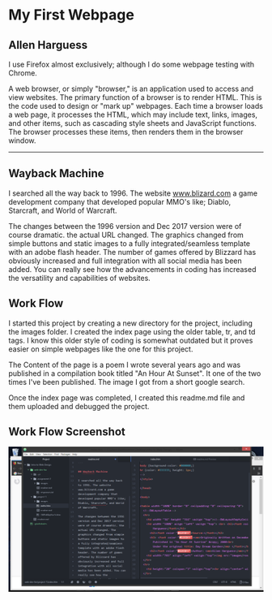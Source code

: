 # My First Webpage
## Allen Harguess

I use Firefox almost exclusively; although I do some webpage testing with Chrome.

A web browser, or simply "browser," is an application used to access and view websites. The primary function of a browser is to render HTML. This is the code used to design or "mark up" webpages. Each time a browser loads a web page, it processes the HTML, which may include text, links, images, and other items, such as cascading style sheets and JavaScript functions. The browser processes these items, then renders them in the browser window.

---

## Wayback Machine

I searched all the way back to 1996. The website www.blizard.com a game development company that developed popular MMO's like; Diablo, Starcraft, and World of Warcraft.

The changes between the 1996 version and Dec 2017 version were of course dramatic. the actual URL changed. The graphics changed from simple buttons and static images to a fully integrated/seamless template with an adobe flash header. The number of games offered by Blizzard has obviously increased and full integration with all social media has been added. You can really see how the advancements in coding has increased the versatility and capabilities of websites.

## Work Flow    

I started this project by creating a new directory for the project, including the images folder. I created the index page using the older table, tr, and td tags. I know this older style of coding is somewhat outdated but it proves easier on simple webpages like the one for this project.   

The Content of the page is a poem I wrote several years ago and was published in a compilation book titled "An Hour At Sunset". It one of the two times I've been published. The image I got from a short google search.  

Once the index page was completed, I created this readme.md file and them uploaded and debugged the project.

## Work Flow Screenshot

![Screenshot](https://github.com/allenharguess701/web-dev-hw/blob/master/project-1/images/Project_Screen_Shot.png?raw=true)
